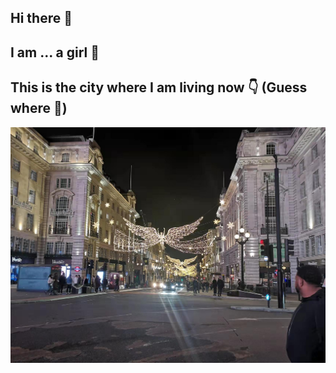 ## Hi there 👋 

## I am ... a girl :girl:


## This is the city where I am living now :point_down:	(Guess where :see_no_evil:)
![how to insert an image](https://github.com/gtb-2022-wang-shuhan/.github/blob/main/profile/%E5%BE%AE%E4%BF%A1%E5%9B%BE%E7%89%87_20211117152346.jpg)

<!--

**Here are some ideas to get you started:**

🙋‍♀️ A short introduction - what is your organization all about?
🌈 Contribution guidelines - how can the community get involved?
👩‍💻 Useful resources - where can the community find your docs? Is there anything else the community should know?
🍿 Fun facts - what does your team eat for breakfast?
🧙 Remember, you can do mighty things with the power of [Markdown](https://docs.github.com/github/writing-on-github/getting-started-with-writing-and-formatting-on-github/basic-writing-and-formatting-syntax)
-->
